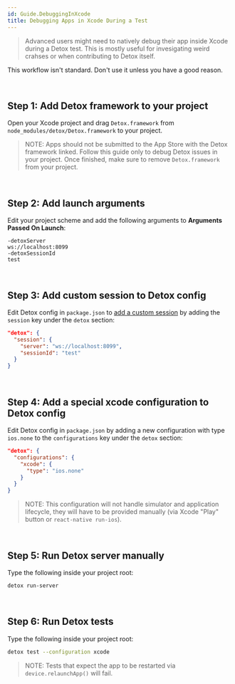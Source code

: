 ```yaml
---
id: Guide.DebuggingInXcode
title: Debugging Apps in Xcode During a Test
---
```


> Advanced users might need to natively debug their app inside Xcode during a Detox test. This is mostly useful for invesigating weird crahses or when contributing to Detox itself.

This workflow isn't standard. Don't use it unless you have a good reason.

<br>

## Step 1: Add Detox framework to your project

Open your Xcode project and drag `Detox.framework` from `node_modules/detox/Detox.framework` to your project.

> NOTE: Apps should not be submitted to the App Store with the Detox framework linked. Follow this guide only to debug Detox issues in your project. Once finished, make sure to remove `Detox.framework` from your project.

<br>

## Step 2: Add launch arguments

Edit your project scheme and add the following arguments to **Arguments Passed On Launch**:
	
```
-detoxServer
ws://localhost:8099
-detoxSessionId
test
```

<br>

## Step 3: Add custom session to Detox config

Edit Detox config in `package.json` to [add a custom session](/docs/APIRef.Configuration.md#server-configuration) by adding the `session` key under the `detox` section:

```json
"detox": {
  "session": {
    "server": "ws://localhost:8099",
    "sessionId": "test"
  }
}
```

<br>

## Step 4: Add a special xcode configuration to Detox config

Edit Detox config in `package.json` by adding a new configuration with type `ios.none` to the `configurations` key under the `detox` section:

```json
"detox": {
  "configurations": {
    "xcode": {
      "type": "ios.none"
    }
  }
}
```

> NOTE: This configuration will not handle simulator and application lifecycle, they will have to be provided manually (via Xcode "Play" button or `react-native run-ios`).

<br>

## Step 5: Run Detox server manually

Type the following inside your project root:

```sh
detox run-server
```

<br>

## Step 6: Run Detox tests

Type the following inside your project root:

```sh
detox test --configuration xcode
```

> NOTE: Tests that expect the app to be restarted via `device.relaunchApp()` will fail.
